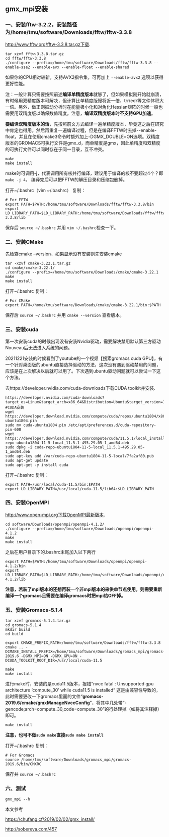 ## gmx_mpi安装

### 一、安装fftw-3.2.2，安装路径为/home/tmu/software/Downloads/fftw/fftw-3.3.8

http://www.fftw.org/fftw-3.3.8.tar.gz下载.

```
tar xzvf fftw-3.3.8.tar.gz   
cd fftw/fftw-3.3.8 
./configure --prefix=/home/tmu/software/Downloads/fftw/fftw-3.3.8 --enable-sse2 --enable-avx --enable-float --enable-shared  
```

如果你的CPU相对较新，支持AVX2指令集，可再加上 `--enable-avx2` 选项以获得更好性能。

注：一般计算只需要按照前述**编译单精度版本**就够了，但如果模拟刚开始就崩溃，有时候用双精度版本可解决，但计算比单精度版慢将近一倍、trr/edr等文件体积大一倍。另外，做正则振动分析时在能量极小化和对角化Hessian矩阵的时候一般也需要用双精度版以确保数值精度。注意，**编译双精度版本时不支持GPU加速**。

**要编译双精度版本的话**，先按照前文方式编译一遍单精度版本，毕竟这之后在研究中肯定也得用。然后再重复一遍编译过程，但是在编译FFTW时去掉--enable-float，并且在使用cmake3命令时额外加上-DGMX_DOUBLE=ON选项。双精度版本的GROMACS可执行文件是gmx_d，而单精度是gmx，因此单精度和双精度的可执行文件可以同时存在于同一目录，互不冲突。

```
make 
make install
```

make时可调用-j，代表调用所有核并行编译，建议用于编译的核不要超过4个？即`make -j 4`。
编译完后可以把FFTW的解压目录和压缩包删掉。

打开~/.bashrc（vim ~/.bashrc） 复制：

```
# For FFTW
export PATH=$PATH:/home/tmu/software/Downloads/fftw/fftw-3.3.8/bin
export LD_LIBRARY_PATH=$LD_LIBRARY_PATH:/home/tmu/software/Downloads/fftw/fftw-3.3.8/lib
```

保存后 `source ~/.bashrc` 并用 `vim ~/.bashrc`检查一下。

### 二、安装CMake

先检查cmake –version，如果显示没有安装则先安装cmake

```
tar -xzvf cmake-3.22.1.tar.gz
cd cmake/cmake-3.22.1/
./configure --prefix=/home/tmu/software/Downloads/cmake/cmake-3.22.1
make
make install
```

打开~/.bashrc 复制：

```
# For CMake
export PATH=/home/tmu/software/Downloads/cmake/cmake-3.22.1/bin:$PATH
```

保存后 `source ~/.bashrc` 并用 `cmake --version` 查看版本。

### 三、安装cuda

第一次安装cuda的时候出现没有安装Nvidia驱动，需要解决禁用默认第三方驱动Nouveau后无法进入系统的问题。

20211221安装的时候看到了youtube的一个视频【搜索gromacs   cuda GPU】，有一个针对桌面版的ubuntu直接选择驱动的方法，这次没有遇到驱动禁用的问题，应该是在上次解决以后就可以用了。下次遇到ubuntu驱动问题就可以尝试一下这个方法。

去https://developer.nvidia.com/cuda-downloads下载CUDA toolkit并安装.

```shell
https://developer.nvidia.com/cuda-downloads?target_os=Linux&target_arch=x86_64&Distribution=Ubuntu&target_version=18.04&target_type=deb_local
#CUDA安装
wget https://developer.download.nvidia.com/compute/cuda/repos/ubuntu1804/x86_64/cuda-ubuntu1804.pin
sudo mv cuda-ubuntu1804.pin /etc/apt/preferences.d/cuda-repository-pin-600
wget https://developer.download.nvidia.com/compute/cuda/11.5.1/local_installers/cuda-repo-ubuntu1804-11-5-local_11.5.1-495.29.05-1_amd64.deb
sudo dpkg -i cuda-repo-ubuntu1804-11-5-local_11.5.1-495.29.05-1_amd64.deb
sudo apt-key add /var/cuda-repo-ubuntu1804-11-5-local/7fa2af80.pub
sudo apt-get update
sudo apt-get -y install cuda
```

打开~/.bashrc 复制：

```shell
export PATH=/usr/local/cuda-11.5/bin:$PATH
export LD_LIBRARY_PATH=/usr/local/cuda-11.5/lib64:$LD_LIBRARY_PATH
```

### 四、安装OpenMPI

http://www.open-mpi.org下载OpenMPI最新版本.

```
cd software/Downloads/openmpi/openmpi-4.1.2/
./configure --prefix=/home/tmu/software/Downloads/openmpi/openmpi-4.1.2
make
make install
```

之后在用户目录下的.bashrc末尾加入以下两行

```
export PATH=$PATH:/home/tmu/software/Downloads/openmpi/openmpi-4.1.2/bin
export LD_LIBRARY_PATH=$LD_LIBRARY_PATH:/home/tmu/software/Downloads/openmpi/openmpi-4.1.2/lib
```

**注意，若装了mpi版本的还想再装一个非mpi版本的来供单节点使用，则需要重新编译一个gromacs且需要在编译gromacs时把mpi给OFF掉。**

### 五、安装Gromacs-5.1.4

```
tar xzvf gromacs-5.1.4.tar.gz 
cd gromacs-5.1.4
mkdir build
cd build

export CMAKE_PREFIX_PATH=/home/tmu/software/Downloads/fftw/fftw-3.3.8
cmake .. -DCMAKE_INSTALL_PREFIX=/home/tmu/software/Downloads/gromacs_mpi/gromacs-2019.6 -DGMX_MPI=ON -DGMX_GPU=ON -DCUDA_TOOLKIT_ROOT_DIR=/usr/local/cuda-11.5 

make 
make install
```

进行make时，安装的是cuda11.5版本，报错“nvcc fatal : Unsupported gpu architecture ‘compute_30’ while cuda11.5 is installed”
这是由兼容性导致的，此时需要更改一下gromacs里面的文件“**gromacs-2019.6/cmake/gmxManageNvccConfig**”，将其中几处带“-gencode;arch=compute_30,code=compute_30”的行处理掉（如将其注释掉）即可。

```
make install
```

**注意，也可不做`sudo make`直接`sudo make install`**

打开~/.bashrc 复制：

```
# For Gromacs
source /home/tmu/software/Downloads/gromacs_mpi/gromacs-2019.6/bin/GMXRC
```

保存并 `source ~/.bashrc`

### 六、测试

```
gmx_mpi --h
```



本文参考

https://chufang.cf/2019/02/02/gmx_install/

http://sobereva.com/457










